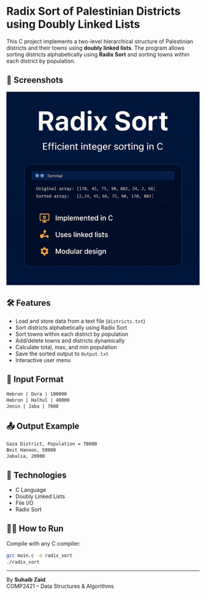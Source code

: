 
# Radix Sort of Palestinian Districts using Doubly Linked Lists

This C project implements a two-level hierarchical structure of Palestinian districts and their towns using **doubly linked lists**. The program allows sorting districts alphabetically using **Radix Sort** and sorting towns within each district by population.

## 📸 Screenshots
![Radix Sort Project](https://raw.githubusercontent.com/Suhaib-Zaid/radix-sort/main/assets/radix-preview.png)

## 🛠 Features
- Load and store data from a text file (`districts.txt`)
- Sort districts alphabetically using Radix Sort
- Sort towns within each district by population
- Add/delete towns and districts dynamically
- Calculate total, max, and min population
- Save the sorted output to `Output.txt`
- Interactive user menu

## 📂 Input Format
```
Hebron | Dura | 100000  
Hebron | Halhul | 40000  
Jenin | Jaba | 7000  
```

## 📤 Output Example
```
Gaza District, Population = 70000  
Beit Hanoon, 50000  
Jabalia, 20000  
```

## 📎 Technologies
- C Language
- Doubly Linked Lists
- File I/O
- Radix Sort

## 🏃‍♂️ How to Run
Compile with any C compiler:
```bash
gcc main.c -o radix_sort
./radix_sort
```

---

By **Suhaib Zaid**  
COMP2421 – Data Structures & Algorithms  
